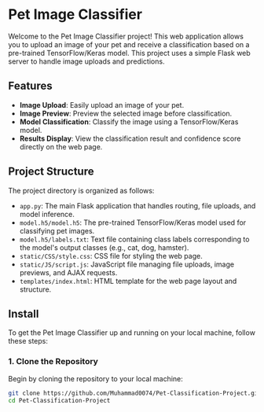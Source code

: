 # Pet Image Classifier

Welcome to the Pet Image Classifier project! This web application allows you to upload an image of your pet and receive a classification based on a pre-trained TensorFlow/Keras model. This project uses a simple Flask web server to handle image uploads and predictions.

## Features

- **Image Upload**: Easily upload an image of your pet.
- **Image Preview**: Preview the selected image before classification.
- **Model Classification**: Classify the image using a TensorFlow/Keras model.
- **Results Display**: View the classification result and confidence score directly on the web page.

## Project Structure

The project directory is organized as follows:

- `app.py`: The main Flask application that handles routing, file uploads, and model inference.
- `model.h5/model.h5`: The pre-trained TensorFlow/Keras model used for classifying pet images.
- `model.h5/labels.txt`: Text file containing class labels corresponding to the model's output classes (e.g., cat, dog, hamster).
- `static/CSS/style.css`: CSS file for styling the web page.
- `static/JS/script.js`: JavaScript file managing file uploads, image previews, and AJAX requests.
- `templates/index.html`: HTML template for the web page layout and structure.

## Install

To get the Pet Image Classifier up and running on your local machine, follow these steps:

### 1. Clone the Repository

Begin by cloning the repository to your local machine:

```bash
git clone https://github.com/Muhammad0074/Pet-Classification-Project.git
cd Pet-Classification-Project


